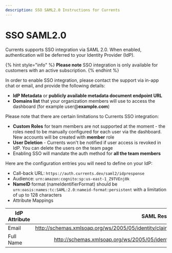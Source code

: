 ```yaml
---
description: SSO SAML2.0 Instructions for Currents
---
```


# SSO SAML2.0

Currents supports SSO integration via SAML 2.0. When enabled, authentication will be deferred to your Identity Provider (IdP).

{% hint style="info" %}
**Please note** SSO integration is only available for customers with an active subscription.
{% endhint %}

In order to enable SSO integration, please contact the support via in-app chat or email, and provide the following details:

* **IdP Metadata** or **publicly available metadata document endpoint URL**
* **Domains list** that your organization members will use to access the dashboard (for example user@**example.com**)

Please note that there are certain limitations to Currents SSO integration:

* **Custom Roles** for team members are not supported at the moment - the roles need to be manually configured for each user via the dashboard. New accounts will be created with **member** role
* **User Deletion** - Currents won't be notified if user access is revoked in IdP. You can delete the users on the team page
* Enabling SSO will mandate the auth method for **all the team members**

Here are the configuration entries you will need to define on your IdP:

* Call-back URL: `https://auth.currents.dev/saml2/idpresponse`
* Audience: `urn:amazon:cognito:sp:us-east-1_Z9TVEnj0k`
* **NameID** format (nameIdentifierFormat) should be `urn:oasis:names:tc:SAML:2.0:nameid-format:persistent` with a limitation of up to 128 characters
* Attribute Mappings

| IdP Attribute |                                            SAML Response Attribute |
| ------------- | -----------------------------------------------------------------: |
| Email         | http://schemas.xmlsoap.org/ws/2005/05/identity/claims/emailaddress |
| Full Name     |         http://schemas.xmlsoap.org/ws/2005/05/identity/claims/name |
